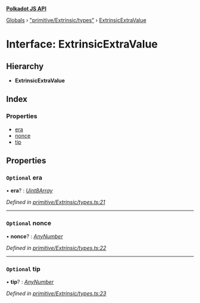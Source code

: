 **[Polkadot JS API](../README.md)**

[Globals](../globals.md) › [&quot;primitive/Extrinsic/types&quot;](../modules/_primitive_extrinsic_types_.md) › [ExtrinsicExtraValue](_primitive_extrinsic_types_.extrinsicextravalue.md)

# Interface: ExtrinsicExtraValue

## Hierarchy

* **ExtrinsicExtraValue**

## Index

### Properties

* [era](_primitive_extrinsic_types_.extrinsicextravalue.md#optional-era)
* [nonce](_primitive_extrinsic_types_.extrinsicextravalue.md#optional-nonce)
* [tip](_primitive_extrinsic_types_.extrinsicextravalue.md#optional-tip)

## Properties

### `Optional` era

• **era**? : *[Uint8Array](../classes/_codec_u8a_.u8a.md#static-uint8array)*

*Defined in [primitive/Extrinsic/types.ts:21](https://github.com/polkadot-js/api/blob/68a3b18/packages/types/src/primitive/Extrinsic/types.ts#L21)*

___

### `Optional` nonce

• **nonce**? : *[AnyNumber](../modules/_types_.md#anynumber)*

*Defined in [primitive/Extrinsic/types.ts:22](https://github.com/polkadot-js/api/blob/68a3b18/packages/types/src/primitive/Extrinsic/types.ts#L22)*

___

### `Optional` tip

• **tip**? : *[AnyNumber](../modules/_types_.md#anynumber)*

*Defined in [primitive/Extrinsic/types.ts:23](https://github.com/polkadot-js/api/blob/68a3b18/packages/types/src/primitive/Extrinsic/types.ts#L23)*